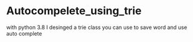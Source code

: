 # Autocompelete_using_trie

with python 3.8
I desinged a trie class you can use to save word and use auto complete
